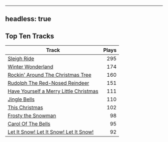 
---
headless: true
---

## Top Ten Tracks

| Track | Plays |
| --- |  ---: |
|[Sleigh Ride](/songs/sleigh-ride)| 295|
|[Winter Wonderland](/songs/winter-wonderland)| 174|
|[Rockin' Around The Christmas Tree](/songs/rockin-around-the-christmas-tree)| 160|
|[Rudolph The Red-Nosed Reindeer](/songs/rudolph-the-red-nosed-reindeer)| 151|
|[Have Yourself a Merry Little Christmas](/songs/have-yourself-a-merry-little-christmas)| 111|
|[Jingle Bells](/songs/jingle-bells)| 110|
|[This Christmas](/songs/this-christmas)| 102|
|[Frosty the Snowman](/songs/frosty-the-snowman)| 98|
|[Carol Of The Bells](/songs/carol-of-the-bells)| 95|
|[Let It Snow! Let It Snow! Let It Snow!](/songs/let-it-snow-let-it-snow-let-it-snow)| 92|
